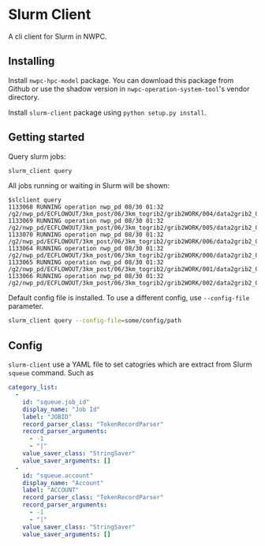 # Slurm Client

A cli client for Slurm in NWPC.

## Installing

Install `nwpc-hpc-model` package. You can download this package from Github or
use the shadow version in `nwpc-operation-system-tool`'s vendor directory.

Install `slurm-client` package using `python setup.py install`.

## Getting started

Query slurm jobs:

```bash
slurm_client query
```

All jobs running or waiting in Slurm will be shown:

```
$slclient query
1133068 RUNNING operation nwp_pd 08/30 01:32 /g2/nwp_pd/ECFLOWOUT/3km_post/06/3km_togrib2/grib2WORK/004/data2grib2_004.job1
1133069 RUNNING operation nwp_pd 08/30 01:32 /g2/nwp_pd/ECFLOWOUT/3km_post/06/3km_togrib2/grib2WORK/005/data2grib2_005.job1
1133070 RUNNING operation nwp_pd 08/30 01:32 /g2/nwp_pd/ECFLOWOUT/3km_post/06/3km_togrib2/grib2WORK/006/data2grib2_006.job1
1133064 RUNNING operation nwp_pd 08/30 01:32 /g2/nwp_pd/ECFLOWOUT/3km_post/06/3km_togrib2/grib2WORK/000/data2grib2_000.job1
1133065 RUNNING operation nwp_pd 08/30 01:32 /g2/nwp_pd/ECFLOWOUT/3km_post/06/3km_togrib2/grib2WORK/001/data2grib2_001.job1
1133066 RUNNING operation nwp_pd 08/30 01:32 /g2/nwp_pd/ECFLOWOUT/3km_post/06/3km_togrib2/grib2WORK/002/data2grib2_002.job1
```


Default config file is installed. To use a different config, use `--config-file` parameter.

```bash
slurm_client query --config-file=some/config/path
```

## Config

`slurm-client` use a YAML file to set catogries which are extract from Slurm `squeue` command. Such as

```yaml
category_list:
  -
    id: "squeue.job_id"
    display_name: "Job Id"
    label: "JOBID"
    record_parser_class: "TokenRecordParser"
    record_parser_arguments:
      - -1
      - "|"
    value_saver_class: "StringSaver"
    value_saver_arguments: []
  -
    id: "squeue.account"
    display_name: "Account"
    label: "ACCOUNT"
    record_parser_class: "TokenRecordParser"
    record_parser_arguments:
      - -1
      - "|"
    value_saver_class: "StringSaver"
    value_saver_arguments: []
```
